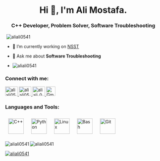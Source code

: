 <h1 align="center">Hi 👋, I'm Ali Mostafa.</h1>
<h3 align="center">C++ Developer, Problem Solver, Software Troubleshooting</h3>

<p>&nbsp;<img align="center" src="https://github-readme-stats.vercel.app/api?username=aliali0541&show_icons=true&theme=tokyonight&locale=en" alt="aliali0541" /></p>



- 🔭 I’m currently working on [NSST](https://github.com/aliali0541/NSST)

- 💬 Ask me about **Software Troubleshooting**


- <p align="left"> <img src="https://komarev.com/ghpvc/?username=aliali0541&label=Profile%20views&color=038ddd&style=flat-square" alt="aliali0541" /> </p>

<h3 align="left">Connect with me:</h3>

<p align="left">
  <a href="https://linkedin.com/in/aliali0541" target="blank">
    <img src="https://raw.githubusercontent.com/rahuldkjain/github-profile-readme-generator/master/src/images/icons/Social/linked-in-alt.svg" alt="aliali0541" height="30" width="40" />
  </a>
  <a href="https://fb.com/aliali0541" target="blank">
    <img src="https://raw.githubusercontent.com/rahuldkjain/github-profile-readme-generator/master/src/images/icons/Social/facebook.svg" alt="aliali0541" height="30" width="40" />
  </a>
  <a href="https://instagram.com/aliali_0541" target="blank">
    <img src="https://raw.githubusercontent.com/rahuldkjain/github-profile-readme-generator/master/src/images/icons/Social/instagram.svg" alt="aliali_0541" height="30" width="40" />
  </a>
  <a href="mailto:zeroa0541@gmail.com">
    <img src="https://www.gstatic.com/images/branding/product/1x/gmail_2020q4_24dp.png" alt="Gmail Logo" height="30" width="30" />
  </a>
</p>


<h3 align="left">Languages and Tools:</h3>
<!--
<p align="left"> <a href="https://www.gnu.org/software/bash/" target="_blank" rel="noreferrer"> <img src="https://www.vectorlogo.zone/logos/gnu_bash/gnu_bash-icon.svg" alt="bash" width="40" height="40"/> </a> <a href="https://www.w3schools.com/cpp/" target="_blank" rel="noreferrer"> <img src="https://raw.githubusercontent.com/devicons/devicon/master/icons/cplusplus/cplusplus-original.svg" alt="cplusplus" width="40" height="40"/> </a> <a href="https://git-scm.com/" target="_blank" rel="noreferrer"> <img src="https://www.vectorlogo.zone/logos/git-scm/git-scm-icon.svg" alt="git" width="40" height="40"/> </a> <a href="https://www.linux.org/" target="_blank" rel="noreferrer"> <img src="https://raw.githubusercontent.com/devicons/devicon/master/icons/linux/linux-original.svg" alt="linux" width="40" height="40"/> </a> <a href="https://www.python.org" target="_blank" rel="noreferrer"> <img src="https://raw.githubusercontent.com/devicons/devicon/master/icons/python/python-original.svg" alt="python" width="40" height="40"/> </a> </p> -->


<div align="left">  
<a href="https://www.cplusplus.com/" target="_blank"><img style="margin: 10px" src="https://profilinator.rishav.dev/skills-assets/cplusplus-original.svg" alt="C++" height="50" /></a>  
<a href="https://www.python.org/" target="_blank"><img style="margin: 10px" src="https://profilinator.rishav.dev/skills-assets/python-original.svg" alt="Python" height="50" /></a>  
<a href="https://www.linux.org/" target="_blank"><img style="margin: 10px" src="https://profilinator.rishav.dev/skills-assets/linux-original.svg" alt="Linux" height="50" /></a>  
<a href="https://www.gnu.org/software/bash/" target="_blank"><img style="margin: 10px" src="https://profilinator.rishav.dev/skills-assets/gnu_bash-icon.svg" alt="Bash" height="50" /></a>  
<a href="https://github.com/" target="_blank"><img style="margin: 10px" src="https://profilinator.rishav.dev/skills-assets/git-scm-icon.svg" alt="Git" height="50" /></a>
</p>
</div>


<p><img align="left" src="https://github-readme-stats.vercel.app/api/top-langs?username=aliali0541&show_icons=true&theme=highcontrast&locale=en&layout=compact" alt="aliali0541" /></p>



<p><img align="center" src="https://github-readme-streak-stats.herokuapp.com/?user=aliali0541&theme=dark" alt="aliali0541" /></p>
<p align="left"> <a href="https://github.com/ryo-ma/github-profile-trophy">
  <img src="https://github-profile-trophy.vercel.app/?username=aliali0541" alt="aliali0541" /></a> </p>

